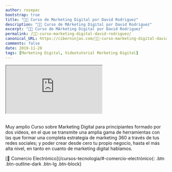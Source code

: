 ```yaml
---
author: rosepac
bootstrap: true
title: "👨‍🏫 Curso de Marketing Digital por David Rodriguez"
description: "👨‍🏫 Curso de MArketing Digital por David Rodriguez"
excerpt: "👨‍🏫 Curso de MArketing Digital por David Rodriguez"
permalink: /👨‍🏫-curso-marketing-digital-david-rodriguez/
canonical_URL: https://ciberninjas.com/👨‍🏫-curso-marketing-digital-david-rodriguez/
comments: false
date: 2019-11-28
tags: [Marketing Digital, Videotutorial Marketing Digital]
---
```


<div class="embed-responsive embed-responsive-16by9">
  <iframe class="embed-responsive-item" src="https://www.youtube-nocookie.com/embed/videoseries?list=PLgDThs_yvMde7sL8JkvW-by8eFvDgNYjf" allowfullscreen></iframe>
</div><br/>

Muy amplio Curso sobre Marketing Digital para principiantes formado por dos vídeos, en el que se transmite una amplia gama de herramientas con las que formar una completa estrategia de marketing 360 a través de tus redes sociales; y poder crear desde cero tu propio negocio, hasta el más alta nivel, en tanto en cuanto de marketing digital hablamos.

[🛒 Comercio Electrónico](/cursos-tecnologia/#-comercio-electrónico{: .btn .btn-outline-dark .btn-lg .btn-block}
